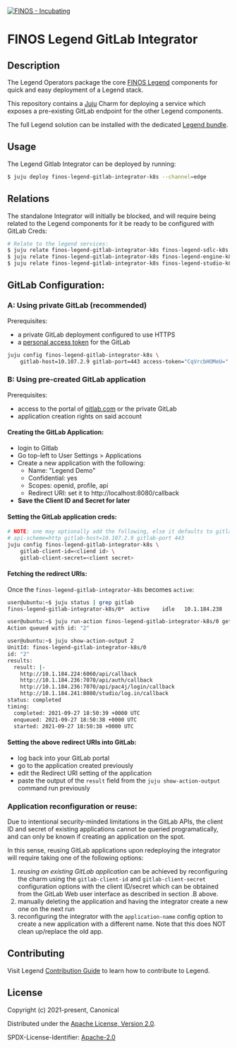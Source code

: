 [![FINOS - Incubating](https://cdn.jsdelivr.net/gh/finos/contrib-toolbox@master/images/badge-incubating.svg)](https://finosfoundation.atlassian.net/wiki/display/FINOS/Incubating)

# FINOS Legend GitLab Integrator

## Description

The Legend Operators package the core [FINOS Legend](https://legend.finos.org)
components for quick and easy deployment of a Legend stack.

This repository contains a [Juju](https://juju.is/) Charm for
deploying a service which exposes a pre-existing GitLab endpoint
for the other Legend components.

The full Legend solution can be installed with the dedicated
[Legend bundle](https://charmhub.io/finos-legend-bundle).


## Usage

The Legend Gitlab Integrator can be deployed by running:

```sh
$ juju deploy finos-legend-gitlab-integrator-k8s --channel=edge
```


## Relations

The standalone Integrator will initially be blocked, and will require being
related to the Legend components for it be ready to be configured with GitLab
Creds:

```sh
# Relate to the legend services:
$ juju relate finos-legend-gitlab-integrator-k8s finos-legend-sdlc-k8s
$ juju relate finos-legend-gitlab-integrator-k8s finos-legend-engine-k8s
$ juju relate finos-legend-gitlab-integrator-k8s finos-legend-studio-k8s
```

## GitLab Configuration:
### A: Using private GitLab (recommended)

Prerequisites:
* a private GitLab deployment configured to use HTTPS
* a [personal access token](https://docs.gitlab.com/ee/user/profile/personal_access_tokens.html) for the GitLab

```bash
juju config finos-legend-gitlab-integrator-k8s \
    gitlab-host=10.107.2.9 gitlab-port=443 access-token="CqVrcbHOMeU="
```

### B: Using pre-created GitLab application

Prerequisites:
* access to the portal of [gitlab.com](https://gitlab.com) or the private GitLab
* application creation rights on said account

#### Creating the GitLab Application:
* login to Gitlab
* Go top-left to User Settings > Applications
* Create a new application with the following:
  - Name: "Legend Demo"
  - Confidential: yes
  - Scopes: openid, profile, api
  - Redirect URI: set it to http://localhost:8080/callback
* __Save the Client ID and Secret for later__

#### Setting the GitLab application creds:

```bash
# NOTE: one may optionally add the following, else it defaults to gitlab.com:
# api-scheme=http gitlab-host=10.107.2.9 gitlab-port 443
juju config finos-legend-gitlab-integrator-k8s \
    gitlab-client-id=<cliend id> \
    gitlab-client-secret=<client secret>
```

#### Fetching the redirect URIs:

Once the `finos-legend-gitlab-integrator-k8s` becomes `active`:
```bash
user@ubuntu:~$ juju status | grep gitlab
finos-legend-gitlab-integrator-k8s/0*  active    idle   10.1.184.238

user@ubuntu:~$ juju run-action finos-legend-gitlab-integrator-k8s/0 get-redirect-uris
Action queued with id: "2"

user@ubuntu:~$ juju show-action-output 2
UnitId: finos-legend-gitlab-integrator-k8s/0
id: "2"
results:
  result: |-
    http://10.1.184.224:6060/api/callback
    http://10.1.184.236:7070/api/auth/callback
    http://10.1.184.236:7070/api/pac4j/login/callback
    http://10.1.184.241:8080/studio/log.in/callback
status: completed
timing:
  completed: 2021-09-27 18:50:39 +0000 UTC
  enqueued: 2021-09-27 18:50:38 +0000 UTC
  started: 2021-09-27 18:50:38 +0000 UTC
```

#### Setting the above redirect URIs into GitLab:
* log back into your GitLab portal
* go to the application created previously
* edit the Redirect URI setting of the application
* paste the output of the `result` field from the `juju show-action-output`
  command run previously

### Application reconfiguration or reuse:

Due to intentional security-minded limitations in the GitLab APIs, the client ID and
secret of existing applications cannot be queried programatically, and can only be known
if creating an application on the spot.

In this sense, reusing GitLab applications upon redeploying the integrator will
require taking one of the following options:
1. *reusing an existing GitLab application* can be achieved by reconfiguring the
   charm using the `gitlab-client-id` and `gitlab-client-secret` configuration
   options with the client ID/secret which can be obtained from
   the GitLab Web user interface as described in section .B above.
2. manually deleting the application and having the integrator create a new one on the next run
3. reconfiguring the integrator with the `application-name` config option to create a new
   application with a different name. Note that this does NOT clean up/replace the old app.

## Contributing

Visit Legend [Contribution Guide](https://github.com/finos/legend/blob/master/CONTRIBUTING.md) to learn how to contribute to Legend.

## License

Copyright (c) 2021-present, Canonical

Distributed under the [Apache License, Version 2.0](http://www.apache.org/licenses/LICENSE-2.0).

SPDX-License-Identifier: [Apache-2.0](https://spdx.org/licenses/Apache-2.0)

